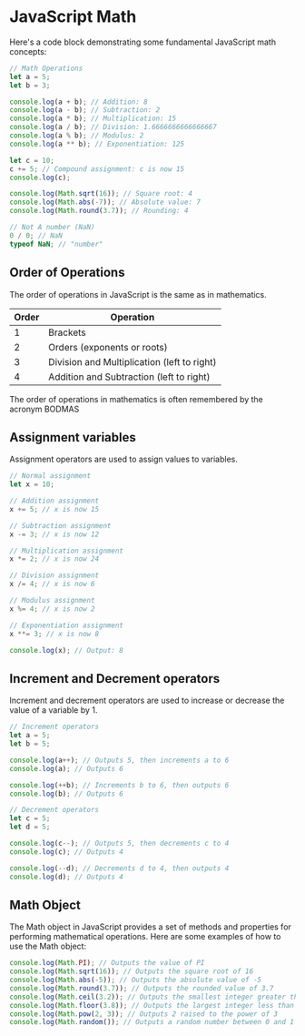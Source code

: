 # JavaScript Math

Here's a code block demonstrating some fundamental JavaScript math concepts:

```javascript
// Math Operations
let a = 5;
let b = 3;

console.log(a + b); // Addition: 8
console.log(a - b); // Subtraction: 2
console.log(a * b); // Multiplication: 15
console.log(a / b); // Division: 1.6666666666666667
console.log(a % b); // Modulus: 2
console.log(a ** b); // Exponentiation: 125

let c = 10;
c += 5; // Compound assignment: c is now 15
console.log(c);

console.log(Math.sqrt(16)); // Square root: 4
console.log(Math.abs(-7)); // Absolute value: 7
console.log(Math.round(3.7)); // Rounding: 4

// Not A number (NaN)
0 / 0; // NaN
typeof NaN; // "number"
```

## Order of Operations

The order of operations in JavaScript is the same as in mathematics.

| Order | Operation                                   |
| ----- | ------------------------------------------- |
| 1     | Brackets                                    |
| 2     | Orders (exponents or roots)                 |
| 3     | Division and Multiplication (left to right) |
| 4     | Addition and Subtraction (left to right)    |

The order of operations in mathematics is often remembered by the acronym BODMAS

## Assignment variables

Assignment operators are used to assign values to variables.

```javascript
// Normal assignment
let x = 10;

// Addition assignment
x += 5; // x is now 15

// Subtraction assignment
x -= 3; // x is now 12

// Multiplication assignment
x *= 2; // x is now 24

// Division assignment
x /= 4; // x is now 6

// Modulus assignment
x %= 4; // x is now 2

// Exponentiation assignment
x **= 3; // x is now 8

console.log(x); // Output: 8
```

## Increment and Decrement operators

Increment and decrement operators are used to increase or decrease the value of a variable by 1.

```javascript
// Increment operators
let a = 5;
let b = 5;

console.log(a++); // Outputs 5, then increments a to 6
console.log(a); // Outputs 6

console.log(++b); // Increments b to 6, then outputs 6
console.log(b); // Outputs 6

// Decrement operators
let c = 5;
let d = 5;

console.log(c--); // Outputs 5, then decrements c to 4
console.log(c); // Outputs 4

console.log(--d); // Decrements d to 4, then outputs 4
console.log(d); // Outputs 4
```

## Math Object

The Math object in JavaScript provides a set of methods and properties for performing mathematical operations. Here are some examples of how to use the Math object:

```javascript
console.log(Math.PI); // Outputs the value of PI
console.log(Math.sqrt(16)); // Outputs the square root of 16
console.log(Math.abs(-5)); // Outputs the absolute value of -5
console.log(Math.round(3.7)); // Outputs the rounded value of 3.7
console.log(Math.ceil(3.2)); // Outputs the smallest integer greater than or equal to 3.2
console.log(Math.floor(3.8)); // Outputs the largest integer less than or equal to 3.8
console.log(Math.pow(2, 3)); // Outputs 2 raised to the power of 3
console.log(Math.random()); // Outputs a random number between 0 and 1
```
